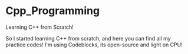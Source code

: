 # Cpp_Programming
Learning C++ from Scratch!

So I started learning C++ from scratch, and here you can find all my practice codes!
I'm using Codeblocks, its open-source and light on CPU!

